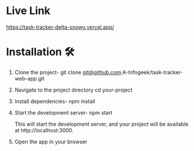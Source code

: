 # Live Link
https://task-tracker-delta-snowy.vercel.app/

# Installation 🛠️

1. Clone the project- git clone git@github.com:A-Infogeek/task-tracker-web-app.git

2. Navigate to the project directory
cd your-project

3. Install dependencies- 
npm install

4. Start the development server- 
npm start

    This will start the development server, and your project will be available at http://localhost:3000.

5. Open the app in your browser



